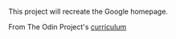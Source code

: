 This project will recreate the Google homepage. 

From The Odin Project's [curriculum](http://www.theodinproject.com/courses/web-development-101/lessons/html-css)